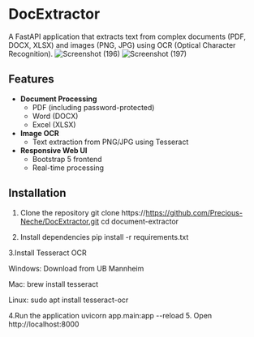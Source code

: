 # DocExtractor
A FastAPI application that extracts text from complex documents (PDF, DOCX, XLSX) and images (PNG, JPG) using OCR (Optical Character Recognition).
![Screenshot (196)](https://github.com/user-attachments/assets/0938d834-f381-49fc-9526-330bf6f44c38)
![Screenshot (197)](https://github.com/user-attachments/assets/88539be8-ce8c-4284-8a9d-c00de05b0725)


## Features

- **Document Processing**  
  - PDF (including password-protected)
  - Word (DOCX)
  - Excel (XLSX)
- **Image OCR**  
  - Text extraction from PNG/JPG using Tesseract
- **Responsive Web UI**  
  - Bootstrap 5 frontend
  - Real-time processing

## Installation

1. Clone the repository
   git clone https://https://github.com/Precious-Neche/DocExtractor.git
   cd document-extractor
   
3. Install dependencies
pip install -r requirements.txt

3.Install Tesseract OCR

Windows: Download from UB Mannheim

Mac: brew install tesseract

Linux: sudo apt install tesseract-ocr

4.Run the application
uvicorn app.main:app --reload
5. Open http://localhost:8000
